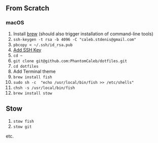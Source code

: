 ## From Scratch
### macOS
1. Install [brew](https://brew.sh/) (should also trigger installation of command-line tools)
1. `ssh-keygen -t rsa -b 4096 -C "caleb.stdenis@gmail.com"`
1. `pbcopy < ~/.ssh/id_rsa.pub`
1. [Add SSH Key](https://github.com/settings/ssh/new)
1. `cd ~`
1. `git clone git@github.com:PhantomCaleb/dotfiles.git`
1. `cd dotfiles`
1. Add Terminal theme
1. `brew install fish`
1. `sudo sh -c  "echo /usr/local/bin/fish >> /etc/shells"`
1. `chsh -s /usr/local/bin/fish`
1. `brew install stow`

## Stow
1. `stow fish`
1. `stow git`

etc.
